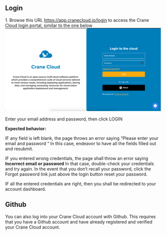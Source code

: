 ## Login

1\. Browse this URL <https://app.cranecloud.io/login> to access the Crane Cloud login portal, similar to the one below
![](../img/loginScreen.png)

Enter your email address and password, then click LOGIN

**Expected behavior:**

IF any field is left blank, the page throws an error saying “Please enter your email and password “ In this case, endeavor to have all the fields filled out and resubmit.

IF you entered wrong credentials, the page shall throw an error saying **Incorrect email or password** In that case, double-check your credentials and try again. In the event that you don’t recall your password, click the Forgot password link just above the login button reset your password.

IF all the entered credentials are right, then you shall be redirected to your account dashboard.

## Github

You can also log into your Crane Cloud account with Github. This requires that you have a Github account and have already registered and verified your Crane Cloud account.
